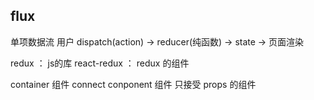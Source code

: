 ## flux
单项数据流
用户 dispatch(action) -> reducer(纯函数) -> state -> 页面渲染

redux ： js的库
react-redux ： redux 的组件

container 组件 connect
conponent 组件 只接受 props 的组件